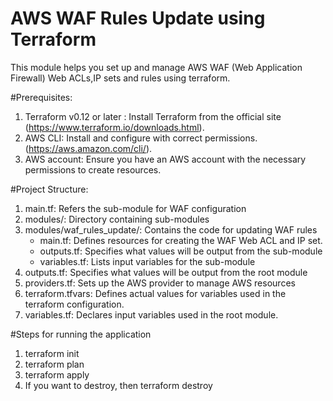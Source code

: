 # AWS WAF Rules Update using Terraform

This module helps you set up and manage AWS WAF (Web Application Firewall) Web ACLs,IP sets and rules using terraform.

#Prerequisites:
1) Terraform v0.12 or later : Install Terraform from the official site (https://www.terraform.io/downloads.html).
2) AWS CLI: Install and configure with correct permissions. (https://aws.amazon.com/cli/).
3) AWS account: Ensure you have an AWS account with the necessary permissions to create resources.

#Project Structure:
1) main.tf: Refers the sub-module for WAF configuration
2) modules/: Directory containing sub-modules
3) modules/waf_rules_update/: Contains the code for updating WAF rules
   - main.tf: Defines resources for creating the WAF Web ACL and IP set.
   - outputs.tf: Specifies what values will be output from the sub-module
   - variables.tf: Lists input variables for the sub-module
4) outputs.tf: Specifies what values will be output from the root module
5) providers.tf: Sets up the AWS provider to manage AWS resources
6) terraform.tfvars: Defines actual values for variables used in the terraform configuration.
7) variables.tf: Declares input variables used in the root module.

#Steps for running the application
1) terraform init
2) terraform plan
3) terraform apply
4) If you want to destroy, then terraform destroy
